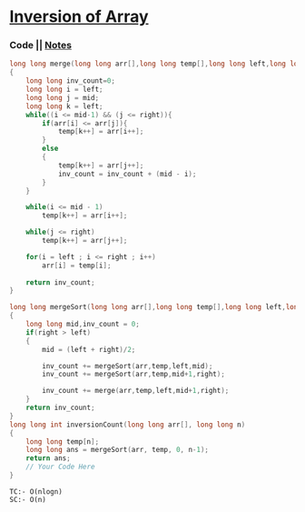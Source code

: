 # [Inversion of Array](https://practice.geeksforgeeks.org/problems/inversion-of-array-1587115620/1/)

### Code || [Notes](https://drive.google.com/file/d/1F8e4D4vQpqpWCkANr-_Hc9z0WTTILYdc/view?usp=sharing)

``` .cpp
long long merge(long long arr[],long long temp[],long long left,long long mid,long long right)
{
    long long inv_count=0;
    long long i = left;
    long long j = mid;
    long long k = left;
    while((i <= mid-1) && (j <= right)){
        if(arr[i] <= arr[j]){
            temp[k++] = arr[i++];
        }
        else
        {
            temp[k++] = arr[j++];
            inv_count = inv_count + (mid - i);
        }
    }

    while(i <= mid - 1)
        temp[k++] = arr[i++];

    while(j <= right)
        temp[k++] = arr[j++];

    for(i = left ; i <= right ; i++)
        arr[i] = temp[i];
    
    return inv_count;
}

long long mergeSort(long long arr[],long long temp[],long long left,long long right)
{
    long long mid,inv_count = 0;
    if(right > left)
    {
        mid = (left + right)/2;

        inv_count += mergeSort(arr,temp,left,mid);
        inv_count += mergeSort(arr,temp,mid+1,right);

        inv_count += merge(arr,temp,left,mid+1,right);
    }
    return inv_count;
}
long long int inversionCount(long long arr[], long long n)
{
    long long temp[n];
    long long ans = mergeSort(arr, temp, 0, n-1);
    return ans;
    // Your Code Here
}
```

```
TC:- O(nlogn)
SC:- O(n)
```
